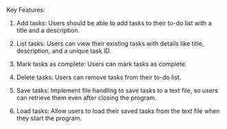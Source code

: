 Key Features:

1. Add tasks: Users should be able to add tasks to their to-do list with a title and a
description.

2. List tasks: Users can view their existing tasks with details like title, description, and a
   unique task ID.
   
3. Mark tasks as complete: Users can mark tasks as complete.

4. Delete tasks: Users can remove tasks from their to-do list.
   
5. Save tasks: Implement file handling to save tasks to a text file, so users can retrieve them
even after closing the program.

6. Load tasks: Allow users to load their saved tasks from the text file when they start the
program.

